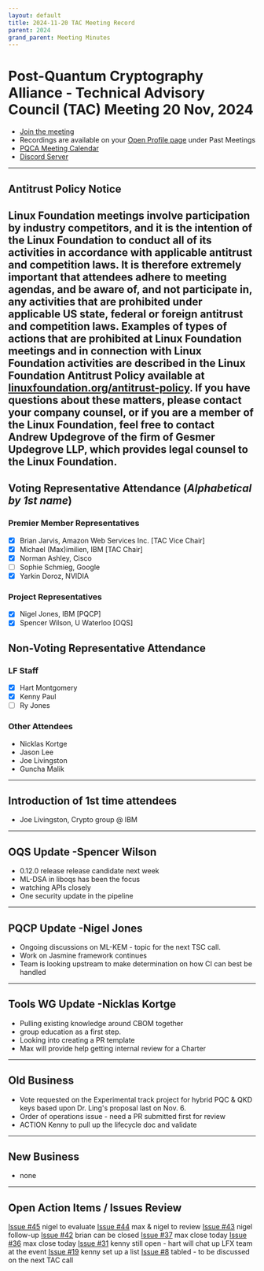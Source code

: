 ```yaml
---
layout: default
title: 2024-11-20 TAC Meeting Record
parent: 2024
grand_parent: Meeting Minutes
---
```

# Post-Quantum Cryptography Alliance - Technical Advisory Council (TAC) Meeting 20 Nov, 2024

* [Join the meeting](https://zoom-lfx.platform.linuxfoundation.org/meeting/98559442147?password=5e9d28b7-97d4-4628-9087-5f359dbf3d80)
* Recordings are available on your [Open Profile page](https://openprofile.dev/my-meetings) under Past Meetings
* [PQCA Meeting Calendar](https://pqca.org/calendar/)
* [Discord Server](https://discord.gg/pqca)
---
## Antitrust Policy Notice
Linux Foundation meetings involve participation by industry competitors, and it is the intention of the Linux Foundation to conduct all of its activities in accordance with applicable antitrust and competition laws. It is therefore extremely important that attendees adhere to meeting agendas, and be aware of, and not participate in, any activities that are prohibited under applicable US state, federal or foreign antitrust and competition laws.
Examples of types of actions that are prohibited at Linux Foundation meetings and in connection with Linux Foundation activities are described in the Linux Foundation Antitrust Policy available at [linuxfoundation.org/antitrust-policy](linuxfoundation.org/antitrust-policy). If you have questions about these matters, please contact your company counsel, or if you are a member of the Linux Foundation, feel free to contact Andrew Updegrove of the firm of Gesmer Updegrove LLP, which provides legal counsel to the Linux Foundation.
---
## Voting Representative Attendance (_Alphabetical by 1st name_)
### Premier Member Representatives
* [x] Brian Jarvis, Amazon Web Services Inc. [TAC Vice Chair]
* [x] Michael (Max)imilien, IBM [TAC Chair]
* [x] Norman Ashley, Cisco
* [ ] Sophie Schmieg, Google
* [x] Yarkin Doroz, NVIDIA
 ### Project Representatives
* [x] Nigel Jones, IBM [PQCP]
* [x] Spencer Wilson, U Waterloo [OQS]
## Non-Voting Representative Attendance
### LF Staff
* [x] Hart Montgomery
* [x] Kenny Paul
* [ ] Ry Jones
### Other Attendees
* Nicklas Kortge
* Jason Lee
* Joe Livingston
* Guncha Malik
---
## Introduction of 1st time attendees
* Joe Livingston, Crypto group @ IBM
---
## OQS Update -Spencer Wilson
* 0.12.0 release release candidate next week
* ML-DSA in liboqs has been the focus
* watching APIs closely
* One security update in the pipeline
---
## PQCP Update -Nigel Jones
* Ongoing discussions on ML-KEM - topic for the next TSC call.
* Work on Jasmine framework continues
* Team is looking upstream to make determination on how CI can best be handled
---
## Tools WG Update -Nicklas Kortge
* Pulling existing knowledge around CBOM together
* group education as a first step.
* Looking into creating a PR template
* Max will provide help getting internal review for a Charter
---
## Old Business
* Vote requested on the Experimental track project for hybrid PQC & QKD keys based upon Dr. Ling's proposal last on Nov. 6.
* Order of operations issue - need a PR submitted first for review
* ACTION Kenny to pull up the lifecycle doc and validate
---
## New Business
* none
---
## Open Action Items / Issues Review
[Issue #45](https://github.com/PQCA/TAC/issues/45) nigel to evaluate
[Issue #44](https://github.com/PQCA/TAC/issues/44) max & nigel to review
[Issue #43](https://github.com/PQCA/TAC/issues/43) nigel follow-up
[Issue #42](https://github.com/PQCA/TAC/issues/42) brian can be closed
[Issue #37](https://github.com/PQCA/TAC/issues/37) max close today
[Issue #36](https://github.com/PQCA/TAC/issues/36) max close today
[Issue #31](https://github.com/PQCA/TAC/issues/31) kenny still open - hart will chat up LFX team at the event
[Issue #19](https://github.com/PQCA/TAC/issues/19) kenny set up a list
[Issue #8](https://github.com/PQCA/TAC/issues/8) tabled - to be discussed on the next TAC call
